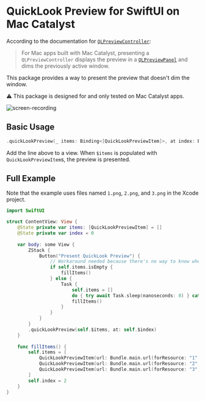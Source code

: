 # QuickLook Preview for SwiftUI on Mac Catalyst

According to the documentation for [`QLPreviewController`](https://developer.apple.com/documentation/quicklook/qlpreviewcontroller):
> For Mac apps built with Mac Catalyst, presenting a `QLPreviewController` displays the preview in a [`QLPreviewPanel`](https://developer.apple.com/documentation/quicklookui/qlpreviewpanel) and dims the previously active window.

This package provides a way to present the preview that doesn't dim the window.

⚠️ This package is designed for and only tested on Mac Catalyst apps.

![screen-recording](https://user-images.githubusercontent.com/5054148/147019774-dccba616-129b-45a2-bc40-0fa16acf3c10.gif)

## Basic Usage

```swift
.quickLookPreview(_ items: Binding<[QuickLookPreviewItem]>, at index: Binding<Int> = Binding<Int>.constant(0))
```

Add the line above to a view. When `$items` is populated with `QuickLookPreviewItem`s, the preview is presented.

## Full Example

Note that the example uses files named `1.png`, `2.png`, and `3.png` in the Xcode project.

```swift
import SwiftUI

struct ContentView: View {
    @State private var items: [QuickLookPreviewItem] = []
    @State private var index = 0
    
    var body: some View {
        ZStack {
            Button("Present QuickLook Preview") {
                // Workaround needed because there's no way to know when the preview window is dismissed.
                if self.items.isEmpty {
                    fillItems()
                } else {
                    Task {
                        self.items = []
                        do { try await Task.sleep(nanoseconds: 0) } catch { fillItems() }
                        fillItems()
                    }
                }
            }
        }
        .quickLookPreview(self.$items, at: self.$index)
    }
    
    func fillItems() {
        self.items = [
            QuickLookPreviewItem(url: Bundle.main.url(forResource: "1", withExtension: "png")!, title: "No. 1"),
            QuickLookPreviewItem(url: Bundle.main.url(forResource: "2", withExtension: "png")!, title: "No. 2"),
            QuickLookPreviewItem(url: Bundle.main.url(forResource: "3", withExtension: "png")!, title: "No. 3"),
        ]
        self.index = 2
    }
}
```
